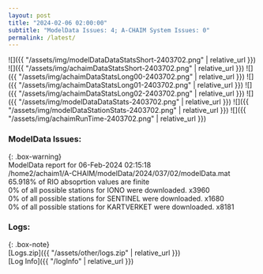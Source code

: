 ```yaml
---
layout: post
title: "2024-02-06 02:00:00"
subtitle: "ModelData Issues: 4; A-CHAIM System Issues: 0"
permalink: /latest/
---
```


![]({{ "/assets/img/modelDataDataStatsShort-2403702.png" | relative_url }})
![]({{ "/assets/img/achaimDataStatsShort-2403702.png" | relative_url }})
![]({{ "/assets/img/achaimDataStatsLong00-2403702.png" | relative_url }})
![]({{ "/assets/img/achaimDataStatsLong01-2403702.png" | relative_url }})
![]({{ "/assets/img/achaimDataStatsLong02-2403702.png" | relative_url }})
![]({{ "/assets/img/modelDataDataStats-2403702.png" | relative_url }})
![]({{ "/assets/img/modelDataStationStats-2403702.png" | relative_url }})
![]({{ "/assets/img/achaimRunTime-2403702.png" | relative_url }})


### ModelData Issues:  
  
{: .box-warning}  
 ModelData report for 06-Feb-2024 02:15:18   
 /home2/achaim1/A-CHAIM/modelData/2024/037/02/modelData.mat   
 65.918% of RIO absoprtion values are finite   
 0% of all possible stations for IONO were downloaded. x3960   
 0% of all possible stations for SENTINEL were downloaded. x1680   
 0% of all possible stations for KARTVERKET were downloaded. x8181   
  


### Logs:  
  
{: .box-note}  
[Logs.zip]({{ "/assets/other/logs.zip" | relative_url }})  
[Log Info]({{ "/logInfo" | relative_url }})  
